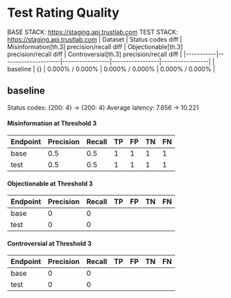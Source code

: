 # Test Rating Quality
BASE STACK: https://staging.api.trustlab.com
TEST STACK: https://staging.api.trustlab.com
| Dataset   | Status codes diff   | Misinformation[th.3]
precision/recall diff                 | Objectionable[th.3]
precision/recall diff                 | Controversial[th.3]
precision/recall diff                 |
|-----------|---------------------|-----------------|-----------------|-----------------|
| baseline  | {}                  | 0.000% / 0.000% | 0.000% / 0.000% | 0.000% / 0.000% |

## baseline
Status codes: {200: 4} -> {200: 4}
Average latency: 7.656 -> 10.221
#### Misinformation at Threshold 3
| Endpoint   |   Precision |   Recall |   TP |   FP |   TN |   FN |
|------------|-------------|----------|------|------|------|------|
| base       |         0.5 |      0.5 |    1 |    1 |    1 |    1 |
| test       |         0.5 |      0.5 |    1 |    1 |    1 |    1 |

#### Objectionable at Threshold 3
| Endpoint   |   Precision |   Recall | TP   | FP   | TN   | FN   |
|------------|-------------|----------|------|------|------|------|
| base       |           0 |        0 |      |      |      |      |
| test       |           0 |        0 |      |      |      |      |

#### Controversial at Threshold 3
| Endpoint   |   Precision |   Recall | TP   | FP   | TN   | FN   |
|------------|-------------|----------|------|------|------|------|
| base       |           0 |        0 |      |      |      |      |
| test       |           0 |        0 |      |      |      |      |

